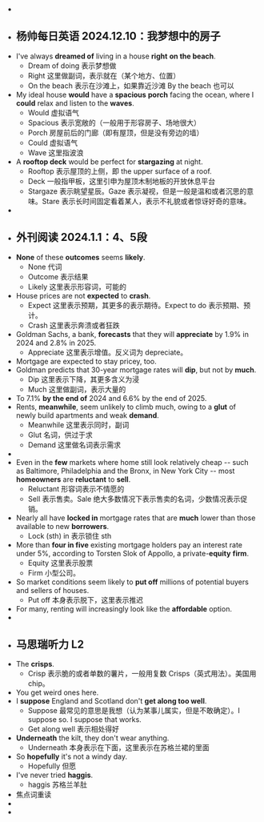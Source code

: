 -
- ## 杨帅每日英语 2024.12.10：我梦想中的房子
- I've always **dreamed of** living in a house **right** **on the beach**.
	- Dream of doing 表示梦想做
	- Right 这里做副词，表示就在（某个地方、位置）
	- On the beach 表示在沙滩上，如果靠近沙滩 By the beach 也可以
- My ideal house **would** have a **spacious** **porch** facing the ocean, where I **could** relax and listen to the **waves**.
	- Would 虚拟语气
	- Spacious 表示宽敞的（一般用于形容房子、场地很大）
	- Porch 房屋前后的门廊（即有屋顶，但是没有旁边的墙）
	- Could 虚拟语气
	- Wave 这里指波浪
- A **rooftop deck** would be perfect for **stargazing** at night.
	- Rooftop 表示屋顶的上侧，即 the upper surface of a roof.
	- Deck 一般指甲板，这里引申为屋顶木制地板的开放休息平台
	- Stargaze 表示眺望星辰。Gaze 表示凝视，但是一般是温和或者沉思的意味。Stare 表示长时间固定看着某人，表示不礼貌或者惊讶好奇的意味。
-
- ## 外刊阅读 2024.1.1：4、5段
- **None** of these **outcomes** seems **likely**.
	- None 代词
	- Outcome 表示结果
	- Likely 这里表示形容词，可能的
- House prices are not **expected** to **crash**.
	- Expect 这里表示预期，其更多的表示期待。Expect to do 表示预期、预计。
	- Crash 这里表示奔溃或者狂跌
- Goldman Sachs, a bank, **forecasts** that they will **appreciate** by 1.9% in 2024 and 2.8% in 2025.
	- Appreciate 这里表示增值。反义词为 depreciate。
- Mortgage are expected to stay pricey, too.
- Goldman predicts that 30-year mortgage rates will **dip**, but not by **much**.
	- Dip 这里表示下降，其更多含义为浸
	- Much 这里做副词，表示大量的
- To 7.1% **by the end of** 2024 and 6.6% by the end of 2025.
- Rents, **meanwhile**, seem unlikely to climb much, owing to a **glut** of newly build apartments and weak **demand**.
	- Meanwhile 这里表示同时，副词
	- Glut 名词，供过于求
	- Demand 这里做名词表示需求
-
- Even in the **few** markets where home still look relatively cheap -- such as Baltimore, Philadelphia and the Bronx, in New York City -- most **homeowners** are **reluctant** to **sell**.
	- Reluctant 形容词表示不情愿的
	- Sell 表示售卖。Sale 绝大多数情况下表示售卖的名词，少数情况表示促销。
- Nearly all have **locked in** mortgage rates that are **much** lower than those available to new **borrowers**.
	- Lock (sth) in 表示锁住 sth
- More than **four in five** existing mortgage holders pay an interest rate under 5%, according to Torsten Slok of Appollo, a private-**equity** **firm**.
	- Equity 这里表示股票
	- Firm 小型公司。
- So market conditions seem likely to **put off** millions of potential buyers and sellers of houses.
	- Put off 本身表示脱下，这里表示推迟
- For many, renting will increasingly look like the **affordable** option.
-
- ## 马思瑞听力 L2
- The **crisps**.
	- Crisp 表示脆的或者单数的薯片，一般用复数 Crisps（英式用法）。美国用 chip。
- You get weird ones here.
- I **suppose** England and Scotland don't **get along too well**.
	- Suppose 最常见的意思是我想（认为某事儿属实，但是不敢确定）。I suppose so. I suppose that works.
	- Get along well 表示相处得好
- **Underneath** the kilt, they don't wear anything.
	- Underneath 本身表示在下面，这里表示在苏格兰裙的里面
- So **hopefully** it's not a windy day.
	- Hopefully 但愿
- I've never tried **haggis**.
	- haggis 苏格兰羊肚
- 焦点词重读
-
-